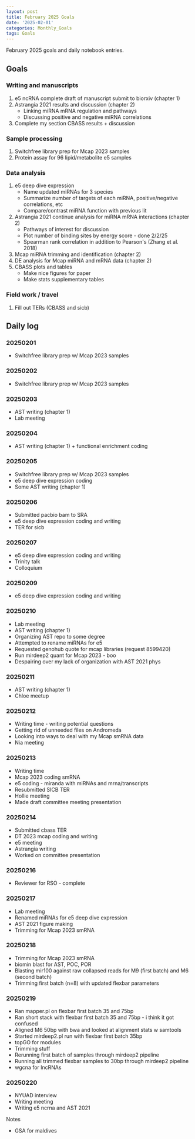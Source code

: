```yaml
---
layout: post
title: February 2025 Goals
date: '2025-02-01'
categories: Monthly_Goals
tags: Goals
---
```


February 2025 goals and daily notebook entries.

## Goals  

### Writing and manuscripts 

1. e5 ncRNA complete draft of manuscript submit to biorxiv (chapter 1)
2. Astrangia 2021 results and discussion (chapter 2)
	- Linking miRNA mRNA regulation and pathways 
	- Discussing positive and negative miRNA correlations 
3. Complete my section CBASS results + discussion

### Sample processing

1. Switchfree library prep for Mcap 2023 samples 
2. Protein assay for 96 lipid/metabolite e5 samples 

### Data analysis

1. e5 deep dive expression 
	- Name updated miRNAs for 3 species 
	- Summarize number of targets of each miRNA, positive/negative correlations, etc
	- Compare/contrast miRNA function with previous lit
2. Astrangia 2021 continue analysis for miRNA mRNA interactions (chapter 2)
	- Pathways of interest for discussion 
	- Plot number of binding sites by energy score - done 2/2/25
	- Spearman rank correlation in addition to Pearson's (Zhang et al. 2018)
3. Mcap miRNA trimming and identification (chapter 2) 
4. DE analysis for Mcap miRNA and mRNA data (chapter 2)
5. CBASS plots and tables 
	- Make nice figures for paper 
	- Make stats supplementary tables 

### Field work / travel 

1. Fill out TERs (CBASS and sicb)

## Daily log 

### 20250201

- Switchfree library prep w/ Mcap 2023 samples 

### 20250202

- Switchfree library prep w/ Mcap 2023 samples 

### 20250203

- AST writing (chapter 1)
- Lab meeting 

### 20250204

- AST writing (chapter 1) + functional enrichment coding 

### 20250205

- Switchfree library prep w/ Mcap 2023 samples 
- e5 deep dive expression coding 
- Some AST writing (chapter 1)

### 20250206

- Submitted pacbio bam to SRA 
- e5 deep dive expression coding and writing 
- TER for sicb

### 20250207

- e5 deep dive expression coding and writing 
- Trinity talk 
- Colloquium

### 20250209

- e5 deep dive expression coding and writing 

### 20250210

- Lab meeting 
- AST writing (chapter 1)
- Organizing AST repo to some degree 
- Attempted to rename miRNAs for e5
- Requested genohub quote for mcap libraries (request 8599420)
- Run mirdeep2 quant for Mcap 2023 - boo
- Despairing over my lack of organization with AST 2021 phys 

### 20250211

- AST writing (chapter 1)
- Chloe meetup 

### 20250212

- Writing time - writing potential questions
- Getting rid of unneeded files on Andromeda 
- Looking into ways to deal with my Mcap smRNA data 
- Nia meeting 

### 20250213

- Writing time 
- Mcap 2023 coding smRNA 
- e5 coding - miranda with miRNAs and mrna/transcripts
- Resubmitted SICB TER
- Hollie meeting 
- Made draft committee meeting presentation

### 20250214

- Submitted cbass TER
- DT 2023 mcap coding and writing 
- e5 meeting
- Astrangia writing 
- Worked on committee presentation

### 20250216

- Reviewer for RSO - complete 

### 20250217

- Lab meeting 
- Renamed miRNAs for e5 deep dive expression
- AST 2021 figure making 
- Trimming for Mcap 2023 smRNA

### 20250218

- Trimming for Mcap 2023 smRNA
- biomin blast for AST, POC, POR
- Blasting mir100 against raw collapsed reads for M9 (first batch) and M6 (second batch)
- Trimming first batch (n=8) with updated flexbar parameters

### 20250219

- Ran mapper.pl on flexbar first batch 35 and 75bp
- Ran short stack with flexbar first batch 35 and 75bp - i think it got confused 
- Aligned M6 50bp with bwa and looked at alignment stats w samtools
- Started mirdeep2.pl run with flexbar first batch 35bp
- topGO for modules 
- Trimming stuff 
- Rerunning first batch of samples through mirdeep2 pipeline
- Running all trimmed flexbar samples to 30bp through mirdeep2 pipeline
- wgcna for lncRNAs 

### 20250220

- NYUAD interview
- Writing meeting 
- Writing e5 ncrna and AST 2021


Notes 

- GSA for maldives




